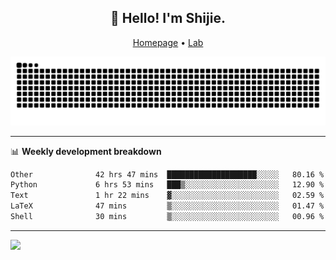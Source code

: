 <h2 align="center">👋 Hello! I'm Shijie.</h2>
<p align="center">
  <a href="https://xu-shi-jie.github.io"> Homepage</a> •
  <a href="https://onodalab.ees.hokudai.ac.jp"> Lab </a>
</p>

![Snake animation](https://github.com/xu-shi-jie/xu-shi-jie/blob/output/github-snake.svg)


-------

📊 **Weekly development breakdown**
<!--START_SECTION:waka-->

```txt
Other              42 hrs 47 mins  ████████████████████░░░░░   80.16 %
Python             6 hrs 53 mins   ███▒░░░░░░░░░░░░░░░░░░░░░   12.90 %
Text               1 hr 22 mins    ▓░░░░░░░░░░░░░░░░░░░░░░░░   02.59 %
LaTeX              47 mins         ▒░░░░░░░░░░░░░░░░░░░░░░░░   01.47 %
Shell              30 mins         ▒░░░░░░░░░░░░░░░░░░░░░░░░   00.96 %
```

<!--END_SECTION:waka-->

-------
![](https://komarev.com/ghpvc/?username=xu-shi-jie&style=flat-square&color=blue) 
